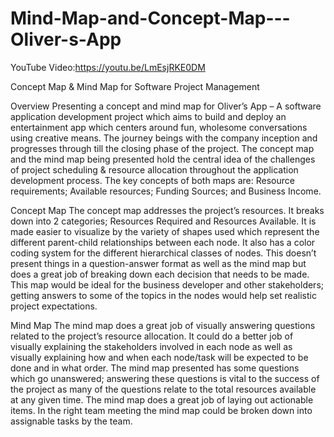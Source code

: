 # Mind-Map-and-Concept-Map---Oliver-s-App

YouTube Video:https://youtu.be/LmEsjRKE0DM

Concept Map & Mind Map for Software Project Management

Overview
Presenting a concept and mind map for Oliver’s App – A software application development project which aims to build and deploy an entertainment app which centers around fun, wholesome conversations using creative means.
The journey beings with the company inception and progresses through till the closing phase of the project. The concept map and the mind map being presented hold the central idea of the challenges of project scheduling & resource allocation throughout the application development process. The key concepts of both maps are: Resource requirements; Available resources; Funding Sources; and Business Income.

Concept Map
The concept map addresses the project’s resources. It breaks down into 2 categories; Resources Required and Resources Available. It is made easier to visualize by the variety of shapes used which represent the different parent-child relationships between each node. It also has a color coding system for the different hierarchical classes of nodes. This doesn’t present things in a question-answer format as well as the mind map but does a great job of breaking down each decision that needs to be made. This map would be ideal for the business developer and other stakeholders; getting answers to some of the topics in the nodes would help set realistic project expectations. 

Mind Map
The mind map does a great job of visually answering questions related to the project’s resource allocation. It could do a better job of visually explaining the stakeholders involved in each node as well as visually explaining how and when each node/task will be expected to be done and in what order. The mind map presented has some questions which go unanswered; answering these questions is vital to the success of the project as many of the questions relate to the total resources available at any given time. The mind map does a great job of laying out actionable items. In the right team meeting the mind map could be broken down into assignable tasks by the team.
